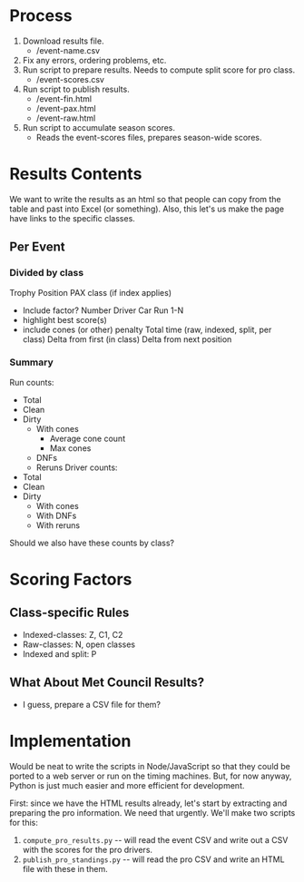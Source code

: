 # Process

1. Download results file.
   - <year>/event-name.csv
2. Fix any errors, ordering problems, etc.
3. Run script to prepare results. Needs to compute split score for pro
   class.
   - <year>/event-scores.csv
3. Run script to publish results.
   - <year>/event-fin.html
   - <year>/event-pax.html
   - <year>/event-raw.html
4. Run script to accumulate season scores.
   - Reads the event-scores files, prepares season-wide scores.

# Results Contents
We want to write the results as an html so that people can copy from
the table and past into Excel (or something). Also, this let's us make
the page have links to the specific classes.

## Per Event
### Divided by class
Trophy
Position
PAX class (if index applies)
 - Include factor?
Number
Driver
Car
Run 1-N
 - highlight best score(s)
 - include cones (or other) penalty
Total time (raw, indexed, split, per class)
Delta from first (in class)
Delta from next position
### Summary
Run counts:
 - Total
 - Clean
 - Dirty
   - With cones
     - Average cone count
     - Max cones
   - DNFs
   - Reruns
Driver counts:
 - Total
 - Clean
 - Dirty
   - With cones
   - With DNFs
   - With reruns

Should we also have these counts by class?

# Scoring Factors
## Class-specific Rules
 - Indexed-classes: Z, C1, C2
 - Raw-classes: N, open classes
 - Indexed and split: P
## What About Met Council Results?
 - I guess, prepare a CSV file for them?

# Implementation

Would be neat to write the scripts in Node/JavaScript so that they
could be ported to a web server or run on the timing machines. But,
for now anyway, Python is just much easier and more efficient for
development.

First: since we have the HTML results already, let's start by
extracting and preparing the pro information. We need that
urgently. We'll make two scripts for this:

1. ```compute_pro_results.py``` -- will read the event CSV and write
   out a CSV with the scores for the pro drivers.
2. ```publish_pro_standings.py``` -- will read the pro CSV and write
   an HTML file with these in them.
